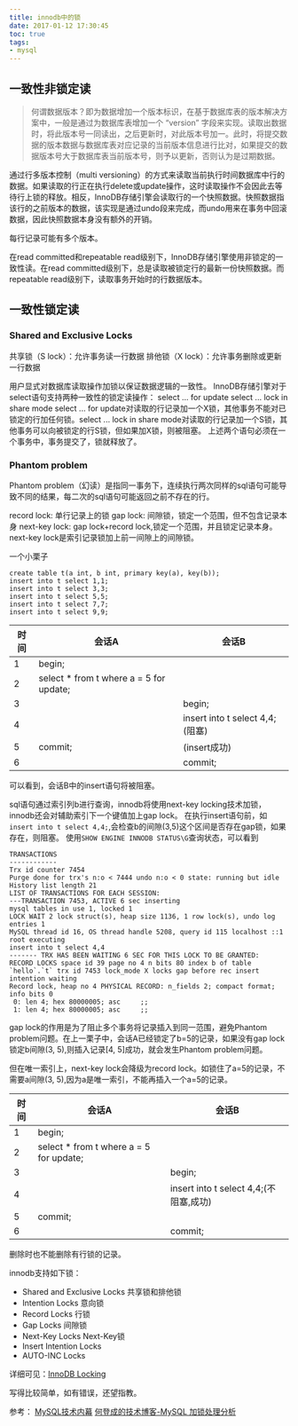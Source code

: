 ```yaml
---
title: innodb中的锁
date: 2017-01-12 17:30:45
toc: true
tags:
- mysql
---
```


## 一致性非锁定读
>何谓数据版本？即为数据增加一个版本标识，在基于数据库表的版本解决方案中，一般是通过为数据库表增加一个 “version” 字段来实现。读取出数据时，将此版本号一同读出，之后更新时，对此版本号加一。此时，将提交数据的版本数据与数据库表对应记录的当前版本信息进行比对，如果提交的数据版本号大于数据库表当前版本号，则予以更新，否则认为是过期数据。

通过行多版本控制（multi versioning）的方式来读取当前执行时间数据库中行的数据。如果读取的行正在执行delete或update操作，这时读取操作不会因此去等待行上锁的释放。相反，InnoDB存储引擎会读取行的一个快照数据。快照数据指该行的之前版本的数据，该实现是通过undo段来完成，而undo用来在事务中回滚数据，因此快照数据本身没有额外的开销。

每行记录可能有多个版本。

在read committed和repeatable read级别下，InnoDB存储引擎使用非锁定的一致性读。在read committed级别下，总是读取被锁定行的最新一份快照数据。而repeatable read级别下，读取事务开始时的行数据版本。



## 一致性锁定读

### Shared and Exclusive Locks
共享锁（S lock）：允许事务读一行数据
排他锁（X lock）：允许事务删除或更新一行数据

用户显式对数据库读取操作加锁以保证数据逻辑的一致性。
InnoDB存储引擎对于select语句支持两种一致性的锁定读操作：
select ... for update
select ... lock in share mode
select ... for update对读取的行记录加一个X锁，其他事务不能对已锁定的行加任何锁。select ... lock in share mode对读取的行记录加一个S锁，其他事务可以向被锁定的行S锁，但如果加X锁，则被阻塞。
上述两个语句必须在一个事务中，事务提交了，锁就释放了。



### Phantom problem
Phantom problem（幻读）是指同一事务下，连续执行两次同样的sql语句可能导致不同的结果，每二次的sql语句可能返回之前不存在的行。

record lock:  单行记录上的锁
gap lock: 间隙锁，锁定一个范围，但不包含记录本身
next-key lock: gap lock+record lock,锁定一个范围，并且锁定记录本身。next-key lock是索引记录锁加上前一间隙上的间隙锁。

一个小栗子
```
create table t(a int, b int, primary key(a), key(b));
insert into t select 1,1;
insert into t select 3,3;
insert into t select 5,5;
insert into t select 7,7;
insert into t select 9,9;
```


时间|会话A|会话B
---|---|---
1|begin;|
2|select * from t where a = 5 for update;|
3| |begin;
4| |insert into t select 4,4;(阻塞)
5|commit;| (insert成功)
6| | commit;
可以看到，会话B中的insert语句将被阻塞。

sql语句通过索引列b进行查询，innodb将使用next-key locking技术加锁，innodb还会对辅助索引下一个键值加上gap lock。
在执行insert语句前，如`insert into t select 4,4;`,会检查b的间隙(3,5)这个区间是否存在gap锁，如果存在，则阻塞。
使用`SHOW ENGINE INNODB STATUS\G`查询状态，可以看到
```
TRANSACTIONS
------------
Trx id counter 7454
Purge done for trx's n:o < 7444 undo n:o < 0 state: running but idle
History list length 21
LIST OF TRANSACTIONS FOR EACH SESSION:
---TRANSACTION 7453, ACTIVE 6 sec inserting
mysql tables in use 1, locked 1
LOCK WAIT 2 lock struct(s), heap size 1136, 1 row lock(s), undo log entries 1
MySQL thread id 16, OS thread handle 5208, query id 115 localhost ::1 root executing
insert into t select 4,4
------- TRX HAS BEEN WAITING 6 SEC FOR THIS LOCK TO BE GRANTED:
RECORD LOCKS space id 39 page no 4 n bits 80 index b of table `hello`.`t` trx id 7453 lock_mode X locks gap before rec insert intention waiting
Record lock, heap no 4 PHYSICAL RECORD: n_fields 2; compact format; info bits 0
 0: len 4; hex 80000005; asc     ;;
 1: len 4; hex 80000005; asc     ;;

```



gap lock的作用是为了阻止多个事务将记录插入到同一范围，避免Phantom problem问题。在上一栗子中，会话A已经锁定了b=5的记录，如果没有gap lock锁定b间隙(3, 5),则插入记录[4, 5]成功，就会发生Phantom problem问题。

但在唯一索引上，next-key lock会降级为record lock。如锁住了a=5的记录，不需要a间隙(3, 5),因为a是唯一索引，不能再插入一个a=5的记录。

时间|会话A|会话B
---|---|---
1|begin;|
2|select * from t where a = 5 for update;|
3| | begin;
4| | insert into t select 4,4;(不阻塞,成功)
5|commit;| 
6| | commit;

删除时也不能删除有行锁的记录。



innodb支持如下锁：
+ Shared and Exclusive Locks	共享锁和排他锁
+ Intention Locks	意向锁
+ Record Locks	行锁
+ Gap Locks		间隙锁
+ Next-Key Locks	Next-Key锁
+ Insert Intention Locks	
+ AUTO-INC Locks 

详细可见：[InnoDB Locking](https://dev.mysql.com/doc/refman/5.6/en/innodb-locking.html)

写得比较简单，如有错误，还望指教。

参考：
[MySQL技术内幕](https://book.douban.com/subject/24708143/)
[何登成的技术博客-MySQL 加锁处理分析](http://hedengcheng.com/?p=771)